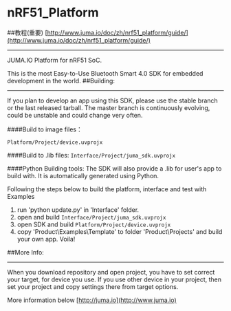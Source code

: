 # nRF51_Platform

##教程(重要)
[http://www.juma.io/doc/zh/nrf51_platform/guide/](http://www.juma.io/doc/zh/nrf51_platform/guide/)

******
JUMA.IO Platform for nRF51 SoC.

This is the most Easy-to-Use Bluetooth Smart 4.0 SDK for embedded development in the world.
##Building:
********

If you plan to develop an app using this SDK, please use the stable branch or the last released tarball. The master branch is continuously evolving, could be unstable and could change very often.

####Build to image files：

``
Platform/Project/device.uvprojx
``

####Build to .lib files:
``
Interface/Project/juma_sdk.uvprojx
``

####Python Building tools:
The SDK will also provide a .lib for user's app to build with. It is automatically generated using Python.

Following the steps below to build the platform, interface and test with Examples

1. run 'python update.py' in 'Interface' folder. 
2. open and build
``
Interface/Project/juma_sdk.uvprojx
``
3. open SDK and build
``
Platform/Project/device.uvprojx
``
4. copy 'Product\Examples\Template' to folder 'Product\Projects' and build your own app.
Voila!

##More Info:
******
When you download repository and open project, you have to set correct your target, for device you use. If you use other device in your project, then set your project and copy settings there from target options.

More information below [http://juma.io](http://www.juma.io)



